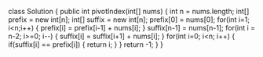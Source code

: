 class Solution {
public int pivotIndex(int[] nums) {
int n = nums.length;
int[] prefix = new int[n];
int[] suffix = new int[n];
prefix[0] = nums[0];
for(int i=1; i<n;i++) {
prefix[i] = prefix[i-1] + nums[i];
}
suffix[n-1] = nums[n-1];
for(int i = n-2; i>=0; i--) {
suffix[i] = suffix[i+1] + nums[i];
}
for(int i=0; i<n; i++) {
if(suffix[i] == prefix[i]) {
return i;
}
}
return -1;
}
}